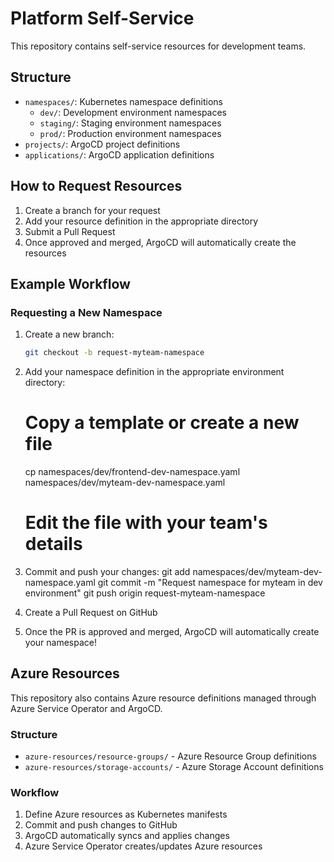 # Platform Self-Service

This repository contains self-service resources for development teams.

## Structure

- `namespaces/`: Kubernetes namespace definitions
  - `dev/`: Development environment namespaces
  - `staging/`: Staging environment namespaces  
  - `prod/`: Production environment namespaces
- `projects/`: ArgoCD project definitions
- `applications/`: ArgoCD application definitions

## How to Request Resources

1. Create a branch for your request
2. Add your resource definition in the appropriate directory
3. Submit a Pull Request
4. Once approved and merged, ArgoCD will automatically create the resources

## Example Workflow

### Requesting a New Namespace

1. Create a new branch:
   ```bash
   git checkout -b request-myteam-namespace

2. Add your namespace definition in the appropriate environment directory:
   # Copy a template or create a new file
   cp namespaces/dev/frontend-dev-namespace.yaml namespaces/dev/myteam-dev-namespace.yaml
   # Edit the file with your team's details

3. Commit and push your changes:
   git add namespaces/dev/myteam-dev-namespace.yaml
   git commit -m "Request namespace for myteam in dev environment"
   git push origin request-myteam-namespace

4. Create a Pull Request on GitHub

5. Once the PR is approved and merged, ArgoCD will automatically create your namespace!


## Azure Resources

This repository also contains Azure resource definitions managed through Azure Service Operator and ArgoCD.

### Structure

- `azure-resources/resource-groups/` - Azure Resource Group definitions
- `azure-resources/storage-accounts/` - Azure Storage Account definitions

### Workflow

1. Define Azure resources as Kubernetes manifests
2. Commit and push changes to GitHub
3. ArgoCD automatically syncs and applies changes
4. Azure Service Operator creates/updates Azure resources
